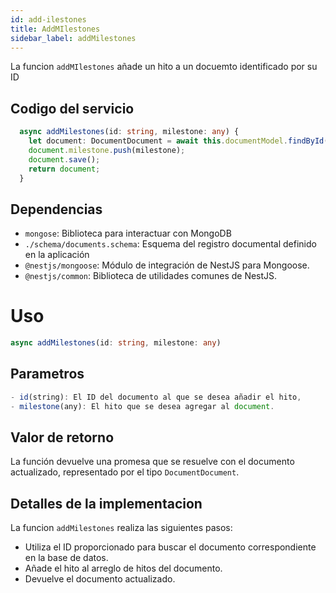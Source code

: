 ```yaml
---
id: add-ilestones
title: AddMIlestones
sidebar_label: addMilestones
---
```


La funcion `addMIlestones` añade un hito a un docuemto identificado por su ID

## Codigo del servicio

```typescript
  async addMilestones(id: string, milestone: any) {
    let document: DocumentDocument = await this.documentModel.findById(id);
    document.milestone.push(milestone);
    document.save();
    return document;
  }
  ```

  ## Dependencias
- `mongose`: Biblioteca para interactuar con MongoDB
- `./schema/documents.schema`: Esquema del registro documental definido en la aplicación
- `@nestjs/mongoose`: Módulo de integración de NestJS para Mongoose.
- `@nestjs/common`: Biblioteca de utilidades comunes de NestJS.

# Uso
```typescript
async addMilestones(id: string, milestone: any)
```

## Parametros
```typescript
- id(string): El ID del documento al que se desea añadir el hito,
- milestone(any): El hito que se desea agregar al document.
```

## Valor de retorno
La función devuelve una promesa que se resuelve con el documento actualizado, representado por el tipo `DocumentDocument`.

## Detalles de la implementacion

La funcion `addMilestones` realiza las siguientes pasos:

- Utiliza el ID proporcionado para buscar el documento correspondiente en la base de datos.
- Añade el hito al arreglo de hitos del documento.
- Devuelve el documento actualizado.